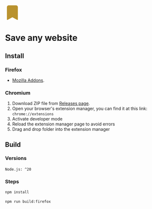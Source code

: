 ![image](/public/icons/icon-fill-48.png)

# Save any website

## Install

### Firefox

-   [Mozilla Addons](https://addons.mozilla.org/ru/firefox/addon/save-any-website).

### Chromium

1. Download ZIP file from [Releases page](https://github.com/smcnikita/save-any-website-ext/releases).
2. Open your browser's extension manager, you can find it at this link: `chrome://extensions`
3. Activate developer mode
4. Reload the extension manager page to avoid errors
5. Drag and drop folder into the extension manager

## Build

### Versions

`Node.js: ^20`

### Steps

```bash
npm install
```

```bash
npm run build:firefox
```
